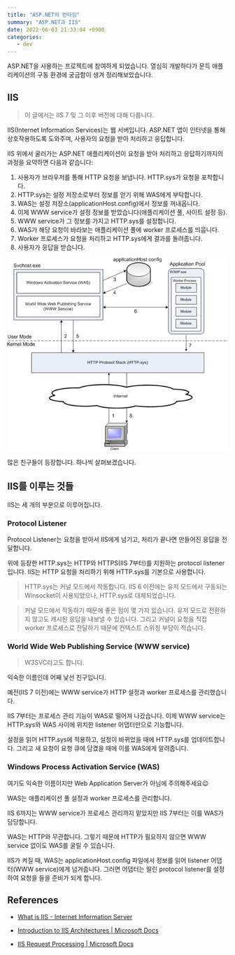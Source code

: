 ```yaml
---
title: "ASP.NET의 런타임"
summary: "ASP.NET과 IIS"
date: 2022-06-03 21:33:04 +0900
categories:
   - dev
---
```


ASP.NET을 사용하는 프로젝트에 참여하게 되었습니다. 열심히 개발하다가 문득 애플리케이션의 구동 환경에 궁금함이 생겨 정리해보았습니다.

## IIS

> 이 글에서는 IIS 7 및 그 이후 버전에 대해 다룹니다.

IIS(Internet Information Services)는 웹 서버입니다. ASP.NET 앱이 인터넷을 통해 상호작용하도록 도와주며, 사용자의 요청을 받아 처리하고 응답합니다.

IIS 위에서 굴러가는 ASP.NET 애플리케이션이 요청을 받아 처리하고 응답하기까지의 과정을 요약하면 다음과 같습니다:

1. 사용자가 브라우저를 통해 HTTP 요청을 보냅니다. HTTP.sys가 요청을 포착합니다.
2. HTTP.sys는 설정 저장소로부터 정보를 얻기 위해 WAS에게 부탁합니다.
3. WAS는 설정 저장소(applicationHost.config)에서 정보를 꺼내옵니다.
4. 이제 WWW service가 설정 정보를 받았습니다(애플리케이션 풀, 사이트 설정 등).
5. WWW service가 그 정보를 가지고 HTTP.sys를 설정합니다.
6. WAS가 해당 요청이 바라보는 애플리케이션 풀에 worker 프로세스를 띄웁니다.
7. Worker 프로세스가 요청을 처리하고 HTTP.sys에게 결과를 돌려줍니다.
8. 사용자가 응답을 받습니다.

![Svchost exe.png](/assets/images/Svchost_exe.png)

많은 친구들이 등장합니다. 하나씩 살펴보겠습니다.

## IIS를 이루는 것들

IIS는 세 개의 부분으로 이루어집니다.

### Protocol Listener

Protocol Listener는 요청을 받아서 IIS에게 넘기고, 처리가 끝나면 만들어진 응답을 전달합니다.

위에 등장한 HTTP.sys는 HTTP와 HTTPS(IIS 7부터)를 지원하는 protocol listener입니다. IIS는 HTTP 요청을 처리하기 위해 HTTP.sys를 기본으로 사용합니다.

> HTTP.sys는 커널 모드에서 작동합니다. IIS 6 이전에는 유저 모드에서 구동되는 Winsocket이 사용되었으나, HTTP.sys로 대체되었습니다.

> 커널 모드에서 작동하기 때문에 좋은 점이 몇 가지 있습니다. 유저 모드로 전환하지 않고도 캐시된 응답을 내보낼 수 있습니다. 그리고 커널이 요청을 직접 worker 프로세스로 전달하기 때문에 컨텍스트 스위칭 부담이 적습니다.

### World Wide Web Publishing Service (WWW service)

> W3SVC라고도 합니다.

익숙한 이름인데 어째 낯선 친구입니다.

예전(IIS 7 이전)에는 WWW service가 HTTP 설정과 worker 프로세스를 관리했습니다.

IIS 7부터는 프로세스 관리 기능이 WAS로 떨어져 나갔습니다. 이제 WWW service는 HTTP.sys와 WAS 사이에 위치한 listener 어댑터만으로 기능합니다.

설정을 읽어 HTTP.sys에 적용하고, 설정이 바뀌었을 때에 HTTP.sys를 업데이트합니다. 그리고 새 요청이 요청 큐에 담겼을 때에 이를 WAS에게 알려줍니다.

### Windows Process Activation Service (WAS)

여기도 익숙한 이름이지만 Web Application Server가 아님에 주의해주세요😉

WAS는 애플리케이션 풀 설정과 worker 프로세스를 관리합니다.

IIS 6까지는 WWW service가 프로세스 관리까지 맡았지만 IIS 7부터는 이를 WAS가 담당합니다.

WAS는 HTTP와 무관합니다. 그렇기 때문에 HTTP가 필요하지 않으면 WWW service 없이도 WAS를 굴릴 수 있습니다.

IIS가 켜질 때, WAS는 applicationHost.config 파일에서 정보를 읽어 listener 어댑터(WWW service)에게 넘겨줍니다. 그러면 어댑터는 딸린 protocol listener를 설정하여 요청을 들을 준비가 되게 합니다.


## References

- [What is IIS - Internet Information Server](http://net-informations.com/faq/asp/iis.htm)

- [Introduction to IIS Architectures | Microsoft Docs](https://docs.microsoft.com/en-us/iis/get-started/introduction-to-iis/introduction-to-iis-architecture)

- [IIS Request Processing | Microsoft Docs](https://docs.microsoft.com/en-us/previous-versions/iis/6.0-sdk/ms524901(v=vs.90))
